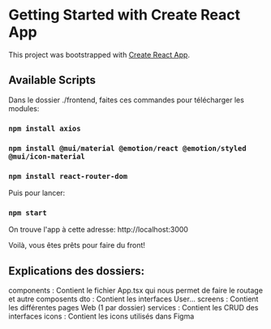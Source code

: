# Getting Started with Create React App

This project was bootstrapped with [Create React App](https://github.com/facebook/create-react-app).

## Available Scripts

Dans le dossier ./frontend, faites ces commandes pour télécharger les modules:

### `npm install axios`
### `npm install @mui/material @emotion/react @emotion/styled @mui/icon-material`
### `npm install react-router-dom`

Puis pour lancer:

### `npm start`

On trouve l'app à cette adresse: http://localhost:3000

Voilà, vous êtes prêts pour faire du front!

## Explications des dossiers:

components : Contient le fichier App.tsx qui nous permet de faire le routage et autre composents
dto : Contient les interfaces User...
screens : Contient les différentes pages Web (1 par dossier)
services : Contient les CRUD des interfaces
icons : Contient les icons utilisés dans Figma